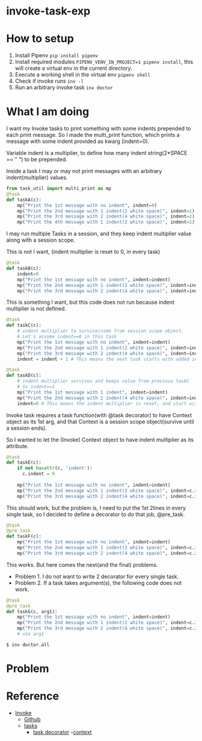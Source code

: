 # invoke-task-exp

# How to setup

1. Install Pipenv `pip install pipenv` 
2. Install required modules `PIPENV_VENV_IN_PROJECT=1 pipenv install`, this will create a virtual env in the current directory.
3. Execute a working shell in the virtual env `pipenv shell`
4. Check if invoke runs `inv -l`
5. Run an arbitrary invoke task `inv doctor`

# What I am doing
I want my Invoke tasks to print something with some indents prepended to each print message.
So I made the multi_print function, which prints a message with some indent provided as kwarg (indent=0).

Variable indent is a multiplier, to define how many indent string(2*SPACE == "  ") to be prepended.

Inside a task I may or may not print messages with an arbitrary indent(multiplier) values.

```python
from task_util import multi_print as mp
@task
def taskA(c):
    mp("Print the 1st message with no indent", indent=0)
    mp("Print the 2nd message with 1 indent(2 white space)", indent=1)
    mp("Print the 3rd message with 2 indent(4 white space)", indent=2)
    mp("Print the 4th message with 1 indent(2 white space)", indent=1)
```

I may run multiple Tasks in a session, and they keep indent multiplier value along with a session scope.

This is not I want, (indent multiplier is reset to 0, in every task)

```python
@task
def taskB(c):
    indent=0
    mp("Print the 1st message with no indent", indent=indent)
    mp("Print the 2nd message with 1 indent(2 white space)", indent=indent+1)
    mp("Print the 3rd message with 2 indent(4 white space)", indent=indent+2)
```

This is something I want, but this code does not run because indent multiplier is not defined.
```python
@task
def taskC(c):
    # indent multiplier to survive/come from session scope object.
    # Let's assume indent==0 in this task
    mp("Print the 1st message with no indent", indent=indent)
    mp("Print the 2nd message with 1 indent(2 white space)", indent=indent+1)
    mp("Print the 3rd message with 2 indent(4 white space)", indent=indent+2)
    indent = indent + 1 # This means the next task starts with added indent

@task
def taskD(c):
    # indent multiplier survives and keeps value from previous taskC
    # So indent==1
    mp("Print the 1st message with 1 indent", indent=indent)
    mp("Print the 2nd message with 2 indent(4 white space)", indent=indent+1)
    indent=0 # This means the indent multiplier is reset, and start with 0 in the next task.
```

Invoke task requires a task function(with @task decorator) to have Context object as its 1st arg, and
that Context is a session scope object(survive until a session ends).

So I wanted to let the (Invoke) Context object to have indent multiplier as its attribute. 

```python
@task
def taskE(c):
    if not hasattr(c, 'indent'):
      c.indent = 0
    
    mp("Print the 1st message with no indent", indent=indent)
    mp("Print the 2nd message with 1 indent(2 white space)", indent=c.indent+1)
    mp("Print the 3rd message with 2 indent(4 white space)", indent=c.indent+2)
```

This should work, but the problem is, I need to put the 1st 2lines in every single task, so I decided to define
a decorator to do that job, @pre_task.

```python
@task
@pre_task
def taskF(c):
    mp("Print the 1st message with no indent", indent=indent)
    mp("Print the 2nd message with 1 indent(2 white space)", indent=c.indent+1)
    mp("Print the 3rd message with 2 indent(4 white space)", indent=c.indent+2)
```

This works.
But here comes the next(and the final) problems.

- Problem 1. I do not want to write 2 decorator for every single task.
- Problem 2. If a task takes argument(s), the following code does not work.


```python
@task
@pre_task
def taskG(c, arg1):
    mp("Print the 1st message with no indent", indent=indent)
    mp("Print the 2nd message with 1 indent(2 white space)", indent=c.indent+1)
    mp("Print the 3rd message with 2 indent(4 white space)", indent=c.indent+2)
    # use arg1
```


```shell
$ inv doctor.all

```


# Problem


# Reference

- [Invoke](https://www.pyinvoke.org/)
  - [Github](https://github.com/pyinvoke/invoke)
  - [tasks](https://github.com/pyinvoke/invoke/blob/main/invoke/tasks.py)
    - [task decorator](https://github.com/pyinvoke/invoke/blob/main/invoke/tasks.py#L274)
  -[context](https://github.com/pyinvoke/invoke/blob/main/invoke/context.py)
